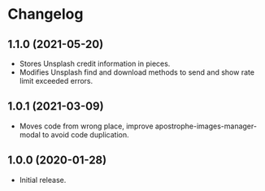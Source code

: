 # Changelog

## 1.1.0 (2021-05-20)
* Stores Unsplash credit information in pieces.
* Modifies Unsplash find and download methods to send and show rate limit exceeded errors.

## 1.0.1 (2021-03-09)
* Moves code from wrong place, improve apostrophe-images-manager-modal to avoid code duplication.

## 1.0.0 (2020-01-28)
* Initial release.
